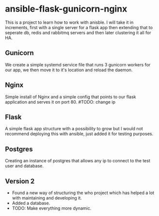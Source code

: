 # ansible-flask-gunicorn-nginx
This is a project to learn how to work with anisble. I will take it in increments, first with a single server for a flask app then extending that to seperate db, redis and rabbitmq servers and then later clustering it all for HA.

## Gunicorn
We create a simple systemd service file that runs 3 gunicorn workers for our app, we then move it to it's location and reload the daemon.

## Nginx
Simple install of Nginx and a simple config that points to our flask application and serves it on port 80. #TODO: change ip

## Flask
A simple flask app structure with a possibility to grow but I would not recommend deploying this with ansible, just added it for testing purposes. 

## Postgres
Creating an instance of postgres that allows any ip to connect to the test user and database.

## Version 2
- Found a new way of structuring the who project which has helped a lot with maintaining and developing it.
- Added a database.
- TODO: Make everything more dynamic.

